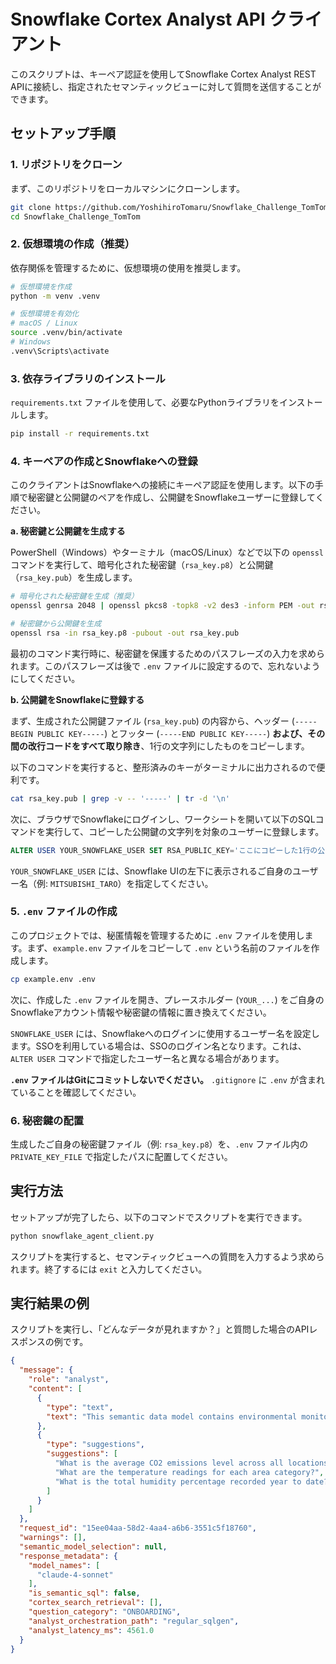 # Snowflake Cortex Analyst API クライアント

このスクリプトは、キーペア認証を使用してSnowflake Cortex Analyst REST APIに接続し、指定されたセマンティックビューに対して質問を送信することができます。

## セットアップ手順

### 1. リポジトリをクローン

まず、このリポジトリをローカルマシンにクローンします。

```bash
git clone https://github.com/YoshihiroTomaru/Snowflake_Challenge_TomTom.git
cd Snowflake_Challenge_TomTom
```

### 2. 仮想環境の作成（推奨）

依存関係を管理するために、仮想環境の使用を推奨します。

```bash
# 仮想環境を作成
python -m venv .venv

# 仮想環境を有効化
# macOS / Linux
source .venv/bin/activate
# Windows
.venv\Scripts\activate
```

### 3. 依存ライブラリのインストール

`requirements.txt` ファイルを使用して、必要なPythonライブラリをインストールします。

```bash
pip install -r requirements.txt
```

### 4. キーペアの作成とSnowflakeへの登録

このクライアントはSnowflakeへの接続にキーペア認証を使用します。以下の手順で秘密鍵と公開鍵のペアを作成し、公開鍵をSnowflakeユーザーに登録してください。

**a. 秘密鍵と公開鍵を生成する**

PowerShell（Windows）やターミナル（macOS/Linux）などで以下の `openssl` コマンドを実行して、暗号化された秘密鍵（`rsa_key.p8`）と公開鍵（`rsa_key.pub`）を生成します。

```bash
# 暗号化された秘密鍵を生成（推奨）
openssl genrsa 2048 | openssl pkcs8 -topk8 -v2 des3 -inform PEM -out rsa_key.p8

# 秘密鍵から公開鍵を生成
openssl rsa -in rsa_key.p8 -pubout -out rsa_key.pub
```

最初のコマンド実行時に、秘密鍵を保護するためのパスフレーズの入力を求められます。このパスフレーズは後で `.env` ファイルに設定するので、忘れないようにしてください。

**b. 公開鍵をSnowflakeに登録する**

まず、生成された公開鍵ファイル (`rsa_key.pub`) の内容から、ヘッダー (`-----BEGIN PUBLIC KEY-----`) とフッター (`-----END PUBLIC KEY-----`) **および、その間の改行コードをすべて取り除き**、1行の文字列にしたものをコピーします。

以下のコマンドを実行すると、整形済みのキーがターミナルに出力されるので便利です。

```bash
cat rsa_key.pub | grep -v -- '-----' | tr -d '\n'
```

次に、ブラウザでSnowflakeにログインし、ワークシートを開いて以下のSQLコマンドを実行して、コピーした公開鍵の文字列を対象のユーザーに登録します。

```sql
ALTER USER YOUR_SNOWFLAKE_USER SET RSA_PUBLIC_KEY='ここにコピーした1行の公開鍵文字列を貼り付け';
```

`YOUR_SNOWFLAKE_USER` には、Snowflake UIの左下に表示されるご自身のユーザー名（例: `MITSUBISHI_TARO`）を指定してください。

### 5. `.env` ファイルの作成

このプロジェクトでは、秘匿情報を管理するために `.env` ファイルを使用します。まず、`example.env` ファイルをコピーして `.env` という名前のファイルを作成します。

```bash
cp example.env .env
```

次に、作成した `.env` ファイルを開き、プレースホルダー (`YOUR_...`) をご自身のSnowflakeアカウント情報や秘密鍵の情報に置き換えてください。

`SNOWFLAKE_USER` には、Snowflakeへのログインに使用するユーザー名を設定します。SSOを利用している場合は、SSOのログイン名となります。これは、`ALTER USER` コマンドで指定したユーザー名と異なる場合があります。

**`.env` ファイルはGitにコミットしないでください。** `.gitignore` に `.env` が含まれていることを確認してください。

### 6. 秘密鍵の配置

生成したご自身の秘密鍵ファイル（例: `rsa_key.p8`）を、`.env` ファイル内の `PRIVATE_KEY_FILE` で指定したパスに配置してください。

## 実行方法

セットアップが完了したら、以下のコマンドでスクリプトを実行できます。

```bash
python snowflake_agent_client.py
```

スクリプトを実行すると、セマンティックビューへの質問を入力するよう求められます。終了するには `exit` と入力してください。

## 実行結果の例

スクリプトを実行し、「どんなデータが見れますか？」と質問した場合のAPIレスポンスの例です。

```json
{
  "message": {
    "role": "analyst",
    "content": [
      {
        "type": "text",
        "text": "This semantic data model contains environmental monitoring data including temperature, humidity, and carbon dioxide measurements collected over time from different locations. It also includes information about room characteristics such as area categories and sizes. You can analyze environmental trends, compare conditions across different locations and room types, and track changes in environmental metrics over time."
      },
      {
        "type": "suggestions",
        "suggestions": [
          "What is the average CO2 emissions level across all locations last month?",
          "What are the temperature readings for each area category?",
          "What is the total humidity percentage recorded year to date?"
        ]
      }
    ]
  },
  "request_id": "15ee04aa-58d2-4aa4-a6b6-3551c5f18760",
  "warnings": [],
  "semantic_model_selection": null,
  "response_metadata": {
    "model_names": [
      "claude-4-sonnet"
    ],
    "is_semantic_sql": false,
    "cortex_search_retrieval": [],
    "question_category": "ONBOARDING",
    "analyst_orchestration_path": "regular_sqlgen",
    "analyst_latency_ms": 4561.0
  }
}
```
